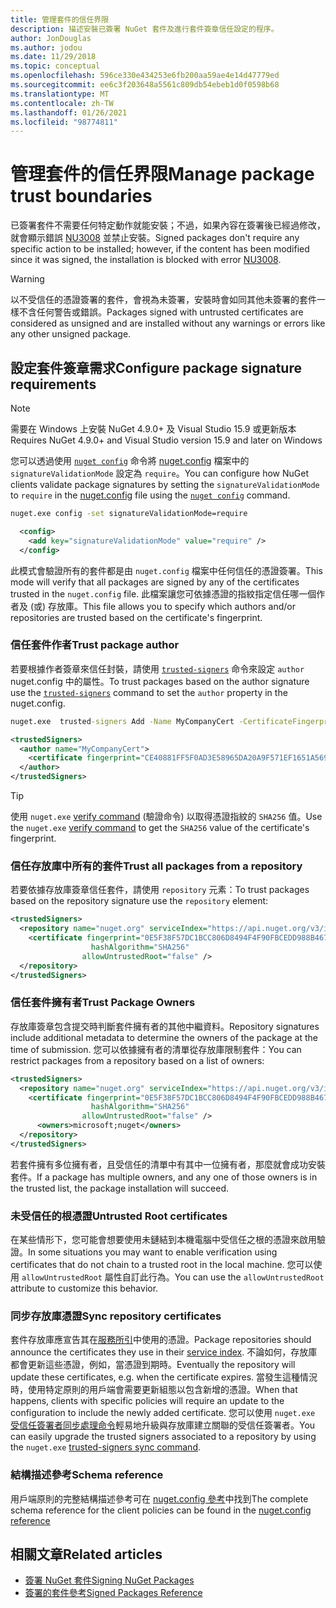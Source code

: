 ```yaml
---
title: 管理套件的信任界限
description: 描述安裝已簽署 NuGet 套件及進行套件簽章信任設定的程序。
author: JonDouglas
ms.author: jodou
ms.date: 11/29/2018
ms.topic: conceptual
ms.openlocfilehash: 596ce330e434253e6fb200aa59ae4e14d47779ed
ms.sourcegitcommit: ee6c3f203648a5561c809db54ebeb1d0f0598b68
ms.translationtype: MT
ms.contentlocale: zh-TW
ms.lasthandoff: 01/26/2021
ms.locfileid: "98774811"
---
```

# <a name="manage-package-trust-boundaries"></a><span data-ttu-id="8173e-103">管理套件的信任界限</span><span class="sxs-lookup"><span data-stu-id="8173e-103">Manage package trust boundaries</span></span>

<span data-ttu-id="8173e-104">已簽署套件不需要任何特定動作就能安裝；不過，如果內容在簽署後已經過修改，就會顯示錯誤 [NU3008](../reference/errors-and-warnings/NU3008.md) 並禁止安裝。</span><span class="sxs-lookup"><span data-stu-id="8173e-104">Signed packages don't require any specific action to be installed; however, if the content has been modified since it was signed, the installation is blocked with error [NU3008](../reference/errors-and-warnings/NU3008.md).</span></span>

> [!Warning]
> <span data-ttu-id="8173e-105">以不受信任的憑證簽署的套件，會視為未簽署，安裝時會如同其他未簽署的套件一樣不含任何警告或錯誤。</span><span class="sxs-lookup"><span data-stu-id="8173e-105">Packages signed with untrusted certificates are considered as unsigned and are installed without any warnings or errors like any other unsigned package.</span></span>

## <a name="configure-package-signature-requirements"></a><span data-ttu-id="8173e-106">設定套件簽章需求</span><span class="sxs-lookup"><span data-stu-id="8173e-106">Configure package signature requirements</span></span>

> [!Note]
> <span data-ttu-id="8173e-107">需要在 Windows 上安裝 NuGet 4.9.0+ 及 Visual Studio 15.9 或更新版本</span><span class="sxs-lookup"><span data-stu-id="8173e-107">Requires NuGet 4.9.0+ and Visual Studio version 15.9 and later on Windows</span></span>

<span data-ttu-id="8173e-108">您可以透過使用 [`nuget config`](../reference/cli-reference/cli-ref-config.md) 命令將 [nuget.config](../reference/nuget-config-file.md) 檔案中的 `signatureValidationMode` 設定為 `require`。</span><span class="sxs-lookup"><span data-stu-id="8173e-108">You can configure how NuGet clients validate package signatures by setting the `signatureValidationMode` to `require` in the [nuget.config](../reference/nuget-config-file.md) file using the [`nuget config`](../reference/cli-reference/cli-ref-config.md) command.</span></span>

```cmd
nuget.exe config -set signatureValidationMode=require
```

```xml
  <config>
    <add key="signatureValidationMode" value="require" />
  </config>
```

<span data-ttu-id="8173e-109">此模式會驗證所有的套件都是由 `nuget.config` 檔案中任何信任的憑證簽署。</span><span class="sxs-lookup"><span data-stu-id="8173e-109">This mode will verify that all packages are signed by any of the certificates trusted in the `nuget.config` file.</span></span> <span data-ttu-id="8173e-110">此檔案讓您可依據憑證的指紋指定信任哪一個作者及 (或) 存放庫。</span><span class="sxs-lookup"><span data-stu-id="8173e-110">This file allows you to specify which authors and/or repositories are trusted based on the certificate's fingerprint.</span></span>

### <a name="trust-package-author"></a><span data-ttu-id="8173e-111">信任套件作者</span><span class="sxs-lookup"><span data-stu-id="8173e-111">Trust package author</span></span>

<span data-ttu-id="8173e-112">若要根據作者簽章來信任封裝，請使用 [`trusted-signers`](../reference/cli-reference/cli-ref-trusted-signers.md) 命令來設定 `author` nuget.config 中的屬性。</span><span class="sxs-lookup"><span data-stu-id="8173e-112">To trust packages based on the author signature use the [`trusted-signers`](../reference/cli-reference/cli-ref-trusted-signers.md) command to set the `author` property in the nuget.config.</span></span>

```cmd
nuget.exe  trusted-signers Add -Name MyCompanyCert -CertificateFingerprint CE40881FF5F0AD3E58965DA20A9F571EF1651A56933748E1BF1C99E537C4E039 -FingerprintAlgorithm SHA256
```

```xml
<trustedSigners>
  <author name="MyCompanyCert">
    <certificate fingerprint="CE40881FF5F0AD3E58965DA20A9F571EF1651A56933748E1BF1C99E537C4E039" hashAlgorithm="SHA256" allowUntrustedRoot="false" />
  </author>
</trustedSigners>
```

>[!TIP]
><span data-ttu-id="8173e-113">使用 `nuget.exe` [verify command](../reference/cli-reference/cli-ref-verify.md) (驗證命令) 以取得憑證指紋的 `SHA256` 值。</span><span class="sxs-lookup"><span data-stu-id="8173e-113">Use the `nuget.exe` [verify command](../reference/cli-reference/cli-ref-verify.md) to get the `SHA256` value of the certificate's fingerprint.</span></span>


### <a name="trust-all-packages-from-a-repository"></a><span data-ttu-id="8173e-114">信任存放庫中所有的套件</span><span class="sxs-lookup"><span data-stu-id="8173e-114">Trust all packages from a repository</span></span>

<span data-ttu-id="8173e-115">若要依據存放庫簽章信任套件，請使用 `repository` 元素：</span><span class="sxs-lookup"><span data-stu-id="8173e-115">To trust packages based on the repository signature use the `repository` element:</span></span>

```xml
<trustedSigners>  
  <repository name="nuget.org" serviceIndex="https://api.nuget.org/v3/index.json">
    <certificate fingerprint="0E5F38F57DC1BCC806D8494F4F90FBCEDD988B4676070...." 
                  hashAlgorithm="SHA256" 
                allowUntrustedRoot="false" />
  </repository>
</trustedSigners>
```

### <a name="trust-package-owners"></a><span data-ttu-id="8173e-116">信任套件擁有者</span><span class="sxs-lookup"><span data-stu-id="8173e-116">Trust Package Owners</span></span>

<span data-ttu-id="8173e-117">存放庫簽章包含提交時判斷套件擁有者的其他中繼資料。</span><span class="sxs-lookup"><span data-stu-id="8173e-117">Repository signatures include additional metadata to determine the owners of the package at the time of submission.</span></span> <span data-ttu-id="8173e-118">您可以依據擁有者的清單從存放庫限制套件：</span><span class="sxs-lookup"><span data-stu-id="8173e-118">You can restrict packages from a repository based on a list of owners:</span></span>

```xml
<trustedSigners>  
  <repository name="nuget.org" serviceIndex="https://api.nuget.org/v3/index.json">
    <certificate fingerprint="0E5F38F57DC1BCC806D8494F4F90FBCEDD988B4676070...." 
                  hashAlgorithm="SHA256" 
                allowUntrustedRoot="false" />
      <owners>microsoft;nuget</owners>
  </repository>
</trustedSigners>
```

<span data-ttu-id="8173e-119">若套件擁有多位擁有者，且受信任的清單中有其中一位擁有者，那麼就會成功安裝套件。</span><span class="sxs-lookup"><span data-stu-id="8173e-119">If a package has multiple owners, and any one of those owners is in the trusted list, the package installation will succeed.</span></span>

### <a name="untrusted-root-certificates"></a><span data-ttu-id="8173e-120">未受信任的根憑證</span><span class="sxs-lookup"><span data-stu-id="8173e-120">Untrusted Root certificates</span></span>

<span data-ttu-id="8173e-121">在某些情形下，您可能會想要使用未鏈結到本機電腦中受信任之根的憑證來啟用驗證。</span><span class="sxs-lookup"><span data-stu-id="8173e-121">In some situations you may want to enable verification using certificates that do not chain to a trusted root in the local machine.</span></span> <span data-ttu-id="8173e-122">您可以使用 `allowUntrustedRoot` 屬性自訂此行為。</span><span class="sxs-lookup"><span data-stu-id="8173e-122">You can use the `allowUntrustedRoot` attribute to customize this behavior.</span></span>

### <a name="sync-repository-certificates"></a><span data-ttu-id="8173e-123">同步存放庫憑證</span><span class="sxs-lookup"><span data-stu-id="8173e-123">Sync repository certificates</span></span>

<span data-ttu-id="8173e-124">套件存放庫應宣告其在[服務所引](../api/service-index.md)中使用的憑證。</span><span class="sxs-lookup"><span data-stu-id="8173e-124">Package repositories should announce the certificates they use in their [service index](../api/service-index.md).</span></span> <span data-ttu-id="8173e-125">不論如何，存放庫都會更新這些憑證，例如，當憑證到期時。</span><span class="sxs-lookup"><span data-stu-id="8173e-125">Eventually the repository will update these certificates, e.g. when the certificate expires.</span></span> <span data-ttu-id="8173e-126">當發生這種情況時，使用特定原則的用戶端會需要更新組態以包含新增的憑證。</span><span class="sxs-lookup"><span data-stu-id="8173e-126">When that happens, clients with specific policies will require an update to the configuration to include the newly added certificate.</span></span> <span data-ttu-id="8173e-127">您可以使用 `nuget.exe` [受信任簽署者同步處理命令](../reference/cli-reference/cli-ref-trusted-signers.md#nuget-trusted-signers-sync--name-name)輕易地升級與存放庫建立關聯的受信任簽署者。</span><span class="sxs-lookup"><span data-stu-id="8173e-127">You can easily upgrade the trusted signers associated to a repository by using the `nuget.exe` [trusted-signers sync command](../reference/cli-reference/cli-ref-trusted-signers.md#nuget-trusted-signers-sync--name-name).</span></span>

### <a name="schema-reference"></a><span data-ttu-id="8173e-128">結構描述參考</span><span class="sxs-lookup"><span data-stu-id="8173e-128">Schema reference</span></span>

<span data-ttu-id="8173e-129">用戶端原則的完整結構描述參考可在 [nuget.config 參考](../reference/nuget-config-file.md#trustedsigners-section)中找到</span><span class="sxs-lookup"><span data-stu-id="8173e-129">The complete schema reference for the client policies can be found in the [nuget.config reference](../reference/nuget-config-file.md#trustedsigners-section)</span></span>

## <a name="related-articles"></a><span data-ttu-id="8173e-130">相關文章</span><span class="sxs-lookup"><span data-stu-id="8173e-130">Related articles</span></span>

- [<span data-ttu-id="8173e-131">簽署 NuGet 套件</span><span class="sxs-lookup"><span data-stu-id="8173e-131">Signing NuGet Packages</span></span>](../create-packages/Sign-a-Package.md)
- [<span data-ttu-id="8173e-132">簽署的套件參考</span><span class="sxs-lookup"><span data-stu-id="8173e-132">Signed Packages Reference</span></span>](../reference/Signed-Packages-Reference.md)
